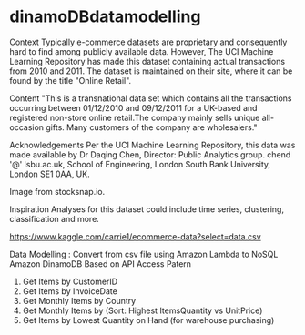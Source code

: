 # dinamoDBdatamodelling
Context
Typically e-commerce datasets are proprietary and consequently hard to find among publicly available data. However, The UCI Machine Learning Repository has made this dataset containing actual transactions from 2010 and 2011. The dataset is maintained on their site, where it can be found by the title "Online Retail".

Content
"This is a transnational data set which contains all the transactions occurring between 01/12/2010 and 09/12/2011 for a UK-based and registered non-store online retail.The company mainly sells unique all-occasion gifts. Many customers of the company are wholesalers."

Acknowledgements
Per the UCI Machine Learning Repository, this data was made available by Dr Daqing Chen, Director: Public Analytics group. chend '@' lsbu.ac.uk, School of Engineering, London South Bank University, London SE1 0AA, UK.

Image from stocksnap.io.

Inspiration
Analyses for this dataset could include time series, clustering, classification and more.

https://www.kaggle.com/carrie1/ecommerce-data?select=data.csv

Data Modelling : Convert from csv file using Amazon Lambda to NoSQL Amazon DinamoDB
Based on API Access Patern
1. Get Items by CustomerID
2. Get Items by InvoiceDate
3. Get Monthly Items by Country
4. Get Monthly Items by (Sort: Highest ItemsQuantity vs UnitPrice)
5. Get Items by Lowest Quantity on Hand (for warehouse purchasing)

